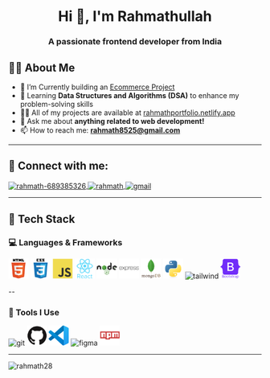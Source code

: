 <h1 align="center">Hi 👋, I'm Rahmathullah</h1>
<h3 align="center">A passionate frontend developer from India</h3>




## 👨‍💻 About Me

- 🔭 I’m Currently building an [Ecommerce Project](https://github.com/rahmath28/e-commerce)
- 📘 Learning **Data Structures and Algorithms (DSA)** to enhance my problem-solving skills
- 👨‍💻 All of my projects are available at [rahmathportfolio.netlify.app](https://rahmathportfolio.netlify.app/)
- 💬 Ask me about **anything related to web development!**
- 📫 How to reach me: **rahmath8525@gmail.com**

---
<h2 align="left">🤝 Connect with me:</h2>
<p align="left">
  <a href="https://linkedin.com/in/rahmath-689385326" target="blank">
    <img align="center" src="https://raw.githubusercontent.com/rahuldkjain/github-profile-readme-generator/master/src/images/icons/Social/linked-in-alt.svg" alt="rahmath-689385326" height="30" width="40" />
  </a>
 <a href="https://www.instagram.com/rahmath.._?igsh=MXNjNG93dmN5azM4Yw==" target="_blank">
  <img align="center" src="https://raw.githubusercontent.com/rahuldkjain/github-profile-readme-generator/master/src/images/icons/Social/instagram.svg" alt="rahmath" height="30" width="40" />
</a>

  <a href="mailto:rahmath8525@gmail.com" target="blank">
    <img align="center" src="https://cdn-icons-png.flaticon.com/512/732/732200.png" alt="gmail" height="30" width="40" />
  </a>
</p>

---
## 🧰 Tech Stack

### 💻 Languages & Frameworks
<p align="left">
  <img src="https://raw.githubusercontent.com/devicons/devicon/master/icons/html5/html5-original-wordmark.svg" alt="html" width="40" height="40"/>
  <img src="https://raw.githubusercontent.com/devicons/devicon/master/icons/css3/css3-original-wordmark.svg" alt="css" width="40" height="40"/>
  <img src="https://raw.githubusercontent.com/devicons/devicon/master/icons/javascript/javascript-original.svg" alt="javascript" width="40" height="40"/>
  <img src="https://raw.githubusercontent.com/devicons/devicon/master/icons/react/react-original-wordmark.svg" alt="react" width="40" height="40"/>
  <img src="https://raw.githubusercontent.com/devicons/devicon/master/icons/nodejs/nodejs-original-wordmark.svg" alt="nodejs" width="40" height="40"/>
  <img src="https://raw.githubusercontent.com/devicons/devicon/master/icons/express/express-original-wordmark.svg" alt="express" width="40" height="40"/>
  <img src="https://raw.githubusercontent.com/devicons/devicon/master/icons/mongodb/mongodb-original-wordmark.svg" alt="mongodb" width="40" height="40"/>
  <img src="https://raw.githubusercontent.com/devicons/devicon/master/icons/python/python-original.svg" alt="python" width="40" height="40"/>
  <img src="https://www.vectorlogo.zone/logos/tailwindcss/tailwindcss-icon.svg" alt="tailwind" width="40" height="40"/>
  <img src="https://raw.githubusercontent.com/devicons/devicon/master/icons/bootstrap/bootstrap-plain-wordmark.svg" alt="bootstrap" width="40" height="40"/>
</p>

--

### 🚀 Tools I Use
<p align="left">
  <img src="https://www.vectorlogo.zone/logos/git-scm/git-scm-icon.svg" alt="git" width="40" height="40"/>
  <img src="https://raw.githubusercontent.com/devicons/devicon/master/icons/github/github-original.svg" alt="github" width="40" height="40"/>
  <img src="https://raw.githubusercontent.com/devicons/devicon/master/icons/vscode/vscode-original.svg" alt="vscode" width="40" height="40"/>
  <img src="https://www.vectorlogo.zone/logos/figma/figma-icon.svg" alt="figma" width="40" height="40"/>
  <img src="https://raw.githubusercontent.com/devicons/devicon/master/icons/npm/npm-original-wordmark.svg" alt="npm" width="40" height="40"/>
</p>



---

<p><img align="left" src="https://github-readme-stats.vercel.app/api/top-langs?username=rahmath28&show_icons=true&locale=en&layout=compact" alt="rahmath28" /></p><br>




